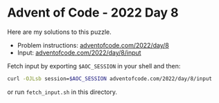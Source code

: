 # Advent of Code - 2022 Day 8
Here are my solutions to this puzzle.

* Problem instructions: [adventofcode.com/2022/day/8](https://adventofcode.com/2022/day/8)
* Input: [adventofcode.com/2022/day/8/input](https://adventofcode.com/2022/day/8/input)

Fetch input by exporting `$AOC_SESSION` in your shell and then:
```bash
curl -OJLsb session=$AOC_SESSION adventofcode.com/2022/day/8/input
```

or run `fetch_input.sh` in this directory.
